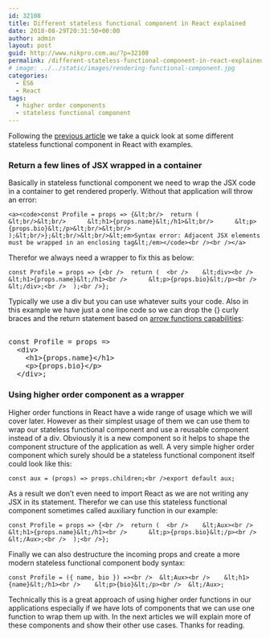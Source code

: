 ```yaml
---
id: 32108
title: Different stateless functional component in React explained
date: 2018-08-29T20:31:50+00:00
author: admin
layout: post
guid: http://www.nikpro.com.au/?p=32108
permalink: /different-stateless-functional-component-in-react-explained/
# image: ../../static/images/rendering-functional-component.jpg
categories:
  - ES6
  - React
tags:
  - higher order components
  - stateless functional component
---
```

Following the [previous article](http://www.nikpro.com.au/functional-component-in-react-explained-with-examples/) we take a quick look at some different stateless functional component in React with examples.

### Return a few lines of JSX wrapped in a container 

Basically in stateless functional component we need to wrap the JSX code in a container to get rendered properly. Without that application will throw an error:

```<a><code>const Profile = props => {&lt;br/>  return (  &lt;br/>&lt;br/>      &lt;h1>{props.name}&lt;/h1>&lt;br/>      &lt;p>{props.bio}&lt;/p>&lt;br/>&lt;br/>  );&lt;br/>};&lt;br/>&lt;br/>&lt;em>Syntax error: Adjacent JSX elements must be wrapped in an enclosing tag&lt;/em></code><br /><br /></a>```

Therefor we always need a wrapper to fix this as below:

```const Profile = props => {<br />  return (  <br />    &lt;div><br />      &lt;h1>{props.name}&lt;/h1><br />      &lt;p>{props.bio}&lt;/p><br />    &lt;/div>;<br />  );<br />};```

Typically we use a div but you can use whatever suits your code. Also in this example we have just a one line code so we can drop the {} curly braces and the return statement based on [arrow functions capabilities](http://www.nikpro.com.au/some-arrow-function-benefits-with-examples-explained/):

<pre class="wp-block-preformatted"><br />const Profile = props => <br />  &lt;div><br />    &lt;h1>{props.name}&lt;/h1><br />    &lt;p>{props.bio}&lt;/p><br />  &lt;/div>;<br /></pre>

### Using higher order component as a wrapper

Higher order functions in React have a wide range of usage which we will cover later. However as their simplest usage of them we can use them to wrap our stateless functional component and use a reusable component instead of a div. Obviously it is a new component so it helps to shape the component structure of the application as well. A very simple higher order component which surely should be a stateless functional component itself could look like this:

```const aux = (props) => props.children;<br />export default aux;```

As a result we don&#8217;t even need to import React as we are not writing any JSX in its statement. Therefor we can use this stateless functional component sometimes called auxiliary function in our example:

```const Profile = props => {<br />  return (  <br />    &lt;Aux><br />      &lt;h1>{props.name}&lt;/h1><br />      &lt;p>{props.bio}&lt;/p><br />    &lt;/Aux>;<br />  );<br />};```

Finally we can also destructure the incoming props and create a more modern stateless functional component body syntax:

```const Profile = ({ name, bio }) =><br />  &lt;Aux><br />    &lt;h1>{name}&lt;/h1><br />    &lt;p>{bio}&lt;/p><br />  &lt;/Aux>;```

Technically this is a great approach of using higher order functions in our applications especially if we have lots of components that we can use one function to wrap them up with. In the next articles we will explain more of these components and show their other use cases. Thanks for reading.